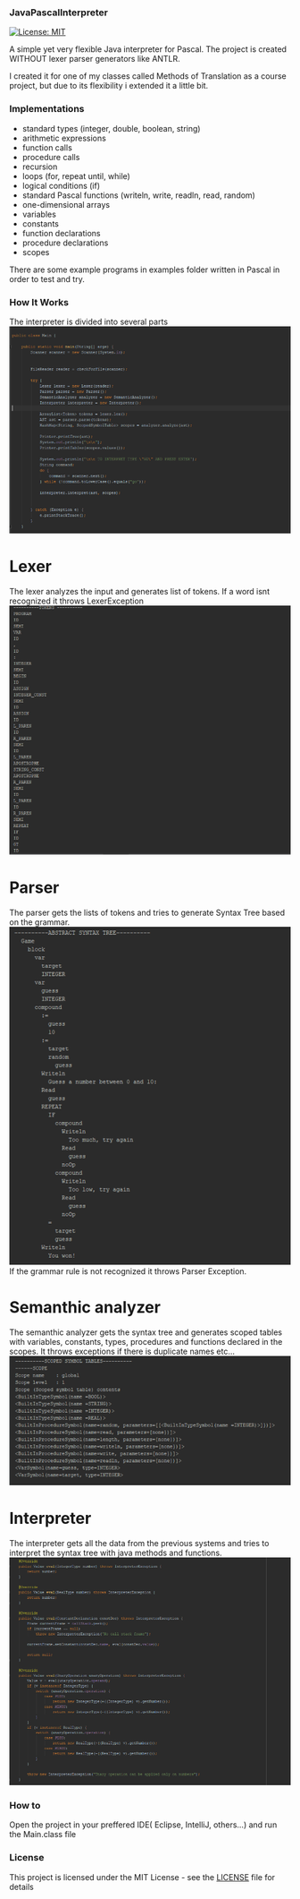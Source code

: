 ### JavaPascalInterpreter
[![License: MIT](https://img.shields.io/badge/License-MIT-yellow.svg)](https://opensource.org/licenses/MIT)

A simple yet very flexible Java interpreter for Pascal. The project is created WITHOUT lexer parser generators like ANTLR.

I created it for one of my classes called Methods of Translation as a course project, but due to its flexibility i extended it a little bit.

### Implementations

* standard types (integer, double, boolean, string)
* arithmetic expressions
* function calls
* procedure calls
* recursion
* loops (for, repeat until, while)
* logical conditions (if)
* standard Pascal functions (writeln, write, readln, read, random)
* one-dimensional arrays
* variables
* constants
* function declarations
* procedure declarations
* scopes

There are some example programs in examples folder written in Pascal in order to test and try.

### How It Works
The interpreter is divided into several parts
![Main](images/main.png)
# Lexer
The lexer analyzes the input and generates list of tokens. If a word isnt recognized it throws LexerException
![Lexer](images/lexer.png)
# Parser
The parser gets the lists of tokens and tries to generate Syntax Tree based on the grammar.
![Parser](images/parser.png)
If the grammar rule is not recognized it throws Parser Exception.
# Semanthic analyzer
The semanthic analyzer gets the syntax tree and generates scoped tables with variables, constants, types, procedures and functions declared in the scopes. It throws exceptions if there is duplicate names etc...
![Analyzer](images/analyzer.png)
# Interpreter
The interpreter gets all the data from the previous systems and tries to interpret the syntax tree with java methods and functions.
![Interpreter](images/interpreter.png)


### How to
Open the project in your preffered IDE( Eclipse, IntelliJ, others...) and run the Main.class file

### License
This project is licensed under the MIT License - see the [LICENSE](LICENSE) file for details
